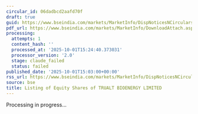 ```yaml
---
circular_id: 06dadbcd2aafd70f
draft: true
guid: https://www.bseindia.com/markets/MarketInfo/DispNoticesNCirculars.aspx?Noticeid={050D4402-B97B-40AC-B18C-A45480BAB3B5}&noticeno=20251001-73&dt=10/01/2025&icount=73&totcount=74&flag=0
pdf_url: https://www.bseindia.com/markets/MarketInfo/DownloadAttach.aspx?id=20251001-73&attachedId=618aa494-7243-4009-9de7-d3b235d792c7
processing:
  attempts: 1
  content_hash: ''
  processed_at: '2025-10-01T15:24:40.373031'
  processor_version: '2.0'
  stage: claude_failed
  status: failed
published_date: '2025-10-01T15:03:00+00:00'
rss_url: https://www.bseindia.com/markets/MarketInfo/DispNoticesNCirculars.aspx?Noticeid={050D4402-B97B-40AC-B18C-A45480BAB3B5}&noticeno=20251001-73&dt=10/01/2025&icount=73&totcount=74&flag=0
source: bse
title: Listing of Equity Shares of TRUALT BIOENERGY LIMITED
---
```


Processing in progress...